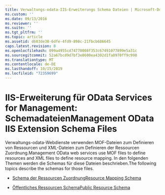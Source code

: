 ```yaml
---
title: Verwaltungs-odata-IIS-Erweiterungs Schema Dateien | Microsoft-Dokumentation
ms.custom: ''
ms.date: 09/13/2016
ms.reviewer: ''
ms.suite: ''
ms.tgt_pltfrm: ''
ms.topic: article
ms.assetid: d603de38-6dfe-4fd9-898c-21fbcb686645
caps.latest.revision: 8
ms.openlocfilehash: 099a4955cd74770008f353c67491077899e5a31c
ms.sourcegitcommit: 52a67bcd9d7bf3e8600ea4302d1fa8970ff9c998
ms.translationtype: MT
ms.contentlocale: de-DE
ms.lasthandoff: 10/15/2019
ms.locfileid: "72359699"
---
```

# <a name="management-odata-iis-extension-schema-files"></a><span data-ttu-id="6485e-102">IIS-Erweiterung für OData Services for Management: Schemadateien</span><span class="sxs-lookup"><span data-stu-id="6485e-102">Management OData IIS Extension Schema Files</span></span>

<span data-ttu-id="6485e-103">Verwaltungs-odata-Webdienste verwenden MOF-Dateien zum Definieren von Ressourcen und XML-Dateien zum Definieren der Ressourcen Zuordnung.</span><span class="sxs-lookup"><span data-stu-id="6485e-103">Management OData web services use MOF files to define resources and XML files to define resource mapping.</span></span> <span data-ttu-id="6485e-104">In den folgenden Themen werden die Schemas für diese Dateien beschrieben.</span><span class="sxs-lookup"><span data-stu-id="6485e-104">The following topics describe the schemas for those files.</span></span>

- [<span data-ttu-id="6485e-105">Schema der Ressourcen Zuordnung</span><span class="sxs-lookup"><span data-stu-id="6485e-105">Resource Mapping Schema</span></span>](./resource-mapping-schema.md)

- [<span data-ttu-id="6485e-106">Öffentliches Ressourcen Schema</span><span class="sxs-lookup"><span data-stu-id="6485e-106">Public Resource Schema</span></span>](./public-resource-schema.md)